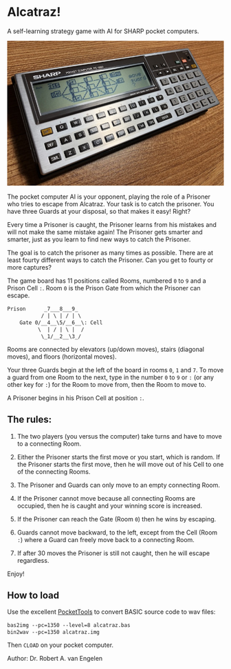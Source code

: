 # Alcatraz!

A self-learning strategy game with AI for SHARP pocket computers.

![PC-1360](PC-1360.jpeg)

The pocket computer AI is your opponent, playing the role of a Prisoner who
tries to escape from Alcatraz.  Your task is to catch the prisoner.  You have
three Guards at your disposal, so that makes it easy! Right?

Every time a Prisoner is caught, the Prisoner learns from his mistakes and
will not make the same mistake again!  The Prisoner gets smarter and smarter,
just as you learn to find new ways to catch the Prisoner.

The goal is to catch the prisoner as many times as possible.  There are at
least fourty different ways to catch the Prisoner.  Can you get to fourty or
more captures?

The game board has 11 positions called Rooms, numbered `0` to `9` and a Prison
Cell `:`.  Room `0` is the Prison Gate from which the Prisoner can escape.

    Prison      _7___8___9_
               / | \ | / | \
        Gate 0/__4__\5/__6__\: Cell
              \  | / | \ |  /
               \_1/__2__\3_/

Rooms are connected by elevators (up/down moves), stairs (diagonal moves), and
floors (horizontal moves).

Your three Guards begin at the left of the board in rooms `0`, `1` and `7`.  To
move a guard from one Room to the next, type in the number `0` to `9` or `:`
(or any other key for `:`) for the Room to move from, then the Room to move to.

A Prisoner begins in his Prison Cell at position `:`.

## The rules:

1. The two players (you versus the computer) take turns and have to move to a
   connecting Room.

2. Either the Prisoner starts the first move or you start, which is random. If
   the Prisoner starts the first move, then he will move out of his Cell to
   one of the connecting Rooms.

3. The Prisoner and Guards can only move to an empty connecting Room.

4. If the Prisoner cannot move because all connecting Rooms are occupied, then
   he is caught and your winning score is increased.

5. If the Prisoner can reach the Gate (Room `0`) then he wins by escaping.

6. Guards cannot move backward, to the left, except from the Cell (Room `:`)
   where a Guard can freely move back to a connecting Room.

7. If after 30 moves the Prisoner is still not caught, then he will escape
   regardless.

Enjoy!

## How to load

Use the excellent [PocketTools](https://www.peil-partner.de/ifhe.de/sharp/)
to convert BASIC source code to wav files:

    bas2img --pc=1350 --level=8 alcatraz.bas
    bin2wav --pc=1350 alcatraz.img

Then `CLOAD` on your pocket computer.

Author: Dr. Robert A. van Engelen
